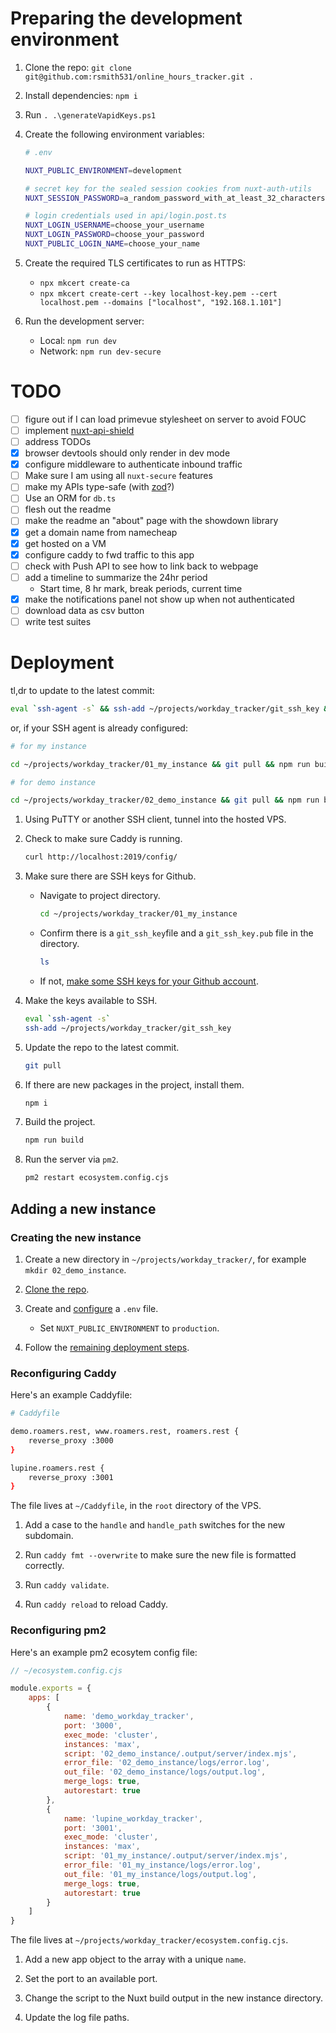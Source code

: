 # Preparing the development environment

1. Clone the repo: `git clone git@github.com:rsmith531/online_hours_tracker.git .`

2. Install dependencies: `npm i`

3. Run `. .\generateVapidKeys.ps1`

4. Create the following environment variables:
    ```bash
    # .env
    
    NUXT_PUBLIC_ENVIRONMENT=development
    
    # secret key for the sealed session cookies from nuxt-auth-utils
    NUXT_SESSION_PASSWORD=a_random_password_with_at_least_32_characters
    
    # login credentials used in api/login.post.ts
    NUXT_LOGIN_USERNAME=choose_your_username
    NUXT_LOGIN_PASSWORD=choose_your_password
    NUXT_PUBLIC_LOGIN_NAME=choose_your_name
    ```

5. Create the required TLS certificates to run as HTTPS:
   - `npx mkcert create-ca`
   - `npx mkcert create-cert --key localhost-key.pem --cert localhost.pem --domains ["localhost", "192.168.1.101"]`

6. Run the development server:
   - Local: `npm run dev`
   - Network: `npm run dev-secure`

# TODO

- [ ] figure out if I can load primevue stylesheet on server to avoid FOUC
- [ ] implement [nuxt-api-shield](https://nuxt.com/modules/api-shield)
- [ ] address TODOs
- [x] browser devtools should only render in dev mode
- [x] configure middleware to authenticate inbound traffic
- [ ] Make sure I am using all `nuxt-secure` features
- [ ] make my APIs type-safe (with [zod](https://zod.dev/?id=installation)?)
- [ ] Use an ORM for `db.ts`
- [ ] flesh out the readme
- [ ] make the readme an "about" page with the showdown library
- [x] get a domain name from namecheap
- [x] get hosted on a VM
- [x] configure caddy to fwd traffic to this app
- [ ] check with Push API to see how to link back to webpage
- [ ] add a timeline to summarize the 24hr period
    - Start time, 8 hr mark, break periods, current time
- [x] make the notifications panel not show up when not authenticated
- [ ] download data as csv button
- [ ] write test suites

# Deployment

tl,dr to update to the latest commit:

```bash
eval `ssh-agent -s` && ssh-add ~/projects/workday_tracker/git_ssh_key && cd ~/projects/workday_tracker/01_my_instance && git pull && npm run build && pm2 restart ../ecosystem.config.cjs || echo "One or more commands failed."
```

or, if your SSH agent is already configured:

```bash
# for my instance

cd ~/projects/workday_tracker/01_my_instance && git pull && npm run build && pm2 restart ../ecosystem.config.cjs || echo "One or more commands failed."
```

```bash
# for demo instance

cd ~/projects/workday_tracker/02_demo_instance && git pull && npm run build && pm2 restart ../ecosystem.config.cjs || echo "One or more commands failed."
```

1. Using PuTTY or another SSH client, tunnel into the hosted VPS.

2. Check to make sure Caddy is running.
   ```bash
   curl http://localhost:2019/config/
   ```

3. Make sure there are SSH keys for Github.
    - Navigate to project directory.
      ```bash
      cd ~/projects/workday_tracker/01_my_instance
      ```
    - Confirm there is a `git_ssh_key`file and a `git_ssh_key.pub` file in the directory.
       ```bash
       ls
       ```
    - If not, [make some SSH keys for your Github account](https://community.popupsmart.com/t/how-to-clone-a-github-repository-using-ssh-on-a-linux-machine/71).

4. Make the keys available to SSH.
    ```bash
    eval `ssh-agent -s`
    ssh-add ~/projects/workday_tracker/git_ssh_key
    ```

5. Update the repo to the latest commit.
   ```bash
   git pull
   ```

6. If there are new packages in the project, install them.
    ```bash
    npm i
    ```

7. Build the project.
    ```bash
    npm run build
    ```
8. Run the server via `pm2`.
    ```bash
    pm2 restart ecosystem.config.cjs
    ```



## Adding a new instance

### Creating the new instance

1. Create a new directory in `~/projects/workday_tracker/`, for example `mkdir 02_demo_instance`.

2. [Clone the repo](#L3).

3. Create and [configure](#L9) a `.env` file.
    - Set `NUXT_PUBLIC_ENVIRONMENT` to `production`.

4. Follow the [remaining deployment steps](#L90).

### Reconfiguring Caddy

Here's an example Caddyfile: 

```bash
# Caddyfile

demo.roamers.rest, www.roamers.rest, roamers.rest {
    reverse_proxy :3000
}

lupine.roamers.rest {
    reverse_proxy :3001
}

```

The file lives at `~/Caddyfile`, in the `root` directory of the VPS.

1. Add a case to the `handle` and `handle_path` switches for the new subdomain.

2. Run `caddy fmt --overwrite` to make sure the new file is formatted correctly.

3. Run `caddy validate`.

4. Run `caddy reload` to reload Caddy.

### Reconfiguring pm2

Here's an example pm2 ecosytem config file: 

```javascript
// ~/ecosystem.config.cjs

module.exports = {
    apps: [
        {
            name: 'demo_workday_tracker',
            port: '3000',
            exec_mode: 'cluster',
            instances: 'max',
            script: '02_demo_instance/.output/server/index.mjs',
            error_file: '02_demo_instance/logs/error.log',
            out_file: '02_demo_instance/logs/output.log',
            merge_logs: true,
            autorestart: true
        },
        {
            name: 'lupine_workday_tracker',
            port: '3001',
            exec_mode: 'cluster',
            instances: 'max',
            script: '01_my_instance/.output/server/index.mjs',
            error_file: '01_my_instance/logs/error.log',
            out_file: '01_my_instance/logs/output.log',
            merge_logs: true,
            autorestart: true
        }
    ]
}
```

The file lives at `~/projects/workday_tracker/ecosystem.config.cjs`.

1. Add a new app object to the array with a unique `name`.

2. Set the port to an available port.

3. Change the script to the Nuxt build output in the new instance directory.

4. Update the log file paths.

